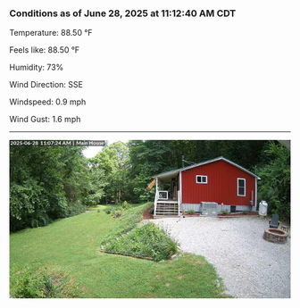 ### Conditions as of June 28, 2025 at 11:12:40 AM CDT 

Temperature: 88.50 &deg;F

Feels like: 88.50 &deg;F

Humidity: 73%

Wind Direction: SSE

Windspeed: 0.9 mph

Wind Gust: 1.6 mph

---

<img src="./images/latest.jpeg"/>

